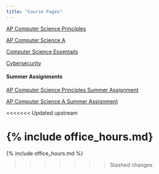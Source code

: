 ```yaml
---
title: "Course Pages"
--- 
```

[AP Computer Science Principles](https://bshs-clevenger.github.io/ap-csp)  

[AP Computer Science A](https://bshs-clevenger.github.io/ap-cs-a)  

[Computer Science Essentails](https://bshs-clevenger.github.io/cse)

[Cybersecurity](https://bshs-clevenger.github.io/cyber)

#### Summer Assignments  
[AP Computer Science Principles Summer Assignment](https://bshs-clevenger.github.io/ap-csp-summer)  

[AP Computer Science A Summer Assignment](https://bshs-clevenger.github.io/ap-cs-a-summer)


<<<<<<< Updated upstream

{% include office_hours.md}
=======
{% include office_hours.md %}
>>>>>>> Stashed changes
